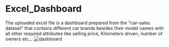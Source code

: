 # Excel_Dashboard
The uploaded excel file is a dashboard prepared from the "car-sales dataset" that contains different car brands besides their model names with all other required attributes like selling price, Kilometers driven, number of owners etc.,.
![dashboard](https://github.com/user-attachments/assets/5fbbd9d6-a8a0-4c3a-866e-47b334cc5b9e)

